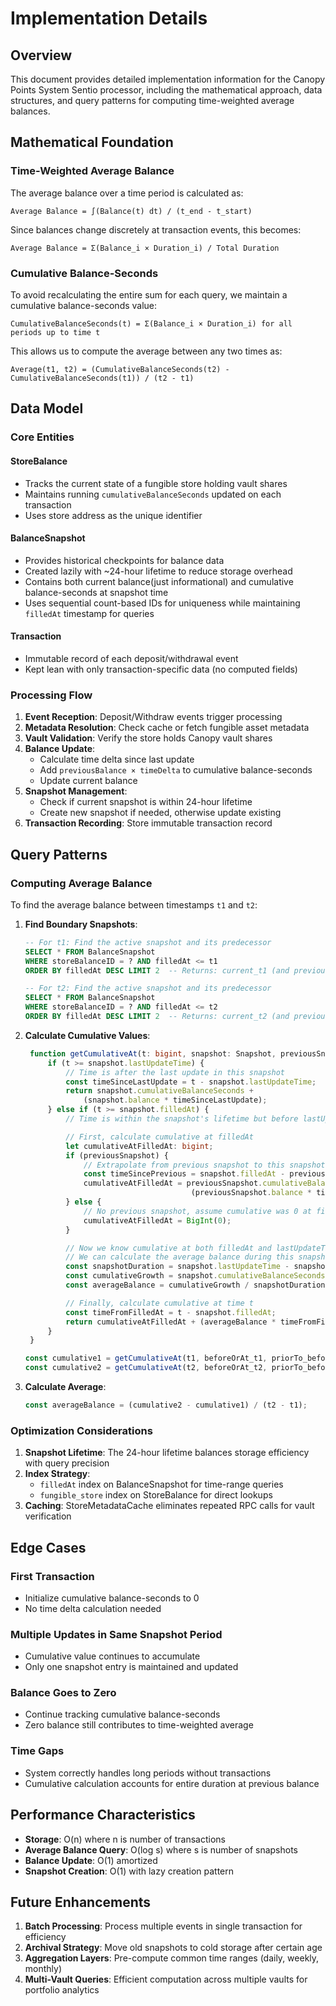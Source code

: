# Implementation Details

## Overview

This document provides detailed implementation information for the Canopy Points System Sentio processor, including the mathematical approach, data structures, and query patterns for computing time-weighted average balances.

## Mathematical Foundation

### Time-Weighted Average Balance

The average balance over a time period is calculated as:

```
Average Balance = ∫(Balance(t) dt) / (t_end - t_start)
```

Since balances change discretely at transaction events, this becomes:

```
Average Balance = Σ(Balance_i × Duration_i) / Total Duration
```

### Cumulative Balance-Seconds

To avoid recalculating the entire sum for each query, we maintain a cumulative balance-seconds value:

```
CumulativeBalanceSeconds(t) = Σ(Balance_i × Duration_i) for all periods up to time t
```

This allows us to compute the average between any two times as:

```
Average(t1, t2) = (CumulativeBalanceSeconds(t2) - CumulativeBalanceSeconds(t1)) / (t2 - t1)
```

## Data Model

### Core Entities

#### StoreBalance
- Tracks the current state of a fungible store holding vault shares
- Maintains running `cumulativeBalanceSeconds` updated on each transaction
- Uses store address as the unique identifier

#### BalanceSnapshot
- Provides historical checkpoints for balance data
- Created lazily with ~24-hour lifetime to reduce storage overhead
- Contains both current balance(just informational) and cumulative balance-seconds at snapshot time
- Uses sequential count-based IDs for uniqueness while maintaining `filledAt` timestamp for queries

#### Transaction
- Immutable record of each deposit/withdrawal event
- Kept lean with only transaction-specific data (no computed fields)

### Processing Flow

1. **Event Reception**: Deposit/Withdraw events trigger processing
2. **Metadata Resolution**: Check cache or fetch fungible asset metadata
3. **Vault Validation**: Verify the store holds Canopy vault shares
4. **Balance Update**:
   - Calculate time delta since last update
   - Add `previousBalance × timeDelta` to cumulative balance-seconds
   - Update current balance
5. **Snapshot Management**:
   - Check if current snapshot is within 24-hour lifetime
   - Create new snapshot if needed, otherwise update existing
6. **Transaction Recording**: Store immutable transaction record

## Query Patterns

### Computing Average Balance

To find the average balance between timestamps `t1` and `t2`:

1. **Find Boundary Snapshots**:
   ```sql
   -- For t1: Find the active snapshot and its predecessor
   SELECT * FROM BalanceSnapshot
   WHERE storeBalanceID = ? AND filledAt <= t1
   ORDER BY filledAt DESC LIMIT 2  -- Returns: current_t1 (and previous_t1 if exists)

   -- For t2: Find the active snapshot and its predecessor
   SELECT * FROM BalanceSnapshot
   WHERE storeBalanceID = ? AND filledAt <= t2
   ORDER BY filledAt DESC LIMIT 2  -- Returns: current_t2 (and previous_t2 if exists)
   ```

2. **Calculate Cumulative Values**:
   ```typescript
    function getCumulativeAt(t: bigint, snapshot: Snapshot, previousSnapshot?: Snapshot): bigint {
        if (t >= snapshot.lastUpdateTime) {
            // Time is after the last update in this snapshot
            const timeSinceLastUpdate = t - snapshot.lastUpdateTime;
            return snapshot.cumulativeBalanceSeconds +
                (snapshot.balance * timeSinceLastUpdate);
        } else if (t >= snapshot.filledAt) {
            // Time is within the snapshot's lifetime but before lastUpdateTime

            // First, calculate cumulative at filledAt
            let cumulativeAtFilledAt: bigint;
            if (previousSnapshot) {
                // Extrapolate from previous snapshot to this snapshot's filledAt
                const timeSincePrevious = snapshot.filledAt - previousSnapshot.lastUpdateTime;
                cumulativeAtFilledAt = previousSnapshot.cumulativeBalanceSeconds +
                                        (previousSnapshot.balance * timeSincePrevious);
            } else {
                // No previous snapshot, assume cumulative was 0 at filledAt
                cumulativeAtFilledAt = BigInt(0);
            }

            // Now we know cumulative at both filledAt and lastUpdateTime
            // We can calculate the average balance during this snapshot period
            const snapshotDuration = snapshot.lastUpdateTime - snapshot.filledAt;
            const cumulativeGrowth = snapshot.cumulativeBalanceSeconds - cumulativeAtFilledAt;
            const averageBalance = cumulativeGrowth / snapshotDuration;

            // Finally, calculate cumulative at time t
            const timeFromFilledAt = t - snapshot.filledAt;
            return cumulativeAtFilledAt + (averageBalance * timeFromFilledAt);
        }
    }

   const cumulative1 = getCumulativeAt(t1, beforeOrAt_t1, priorTo_beforeOrAt_t1);
   const cumulative2 = getCumulativeAt(t2, beforeOrAt_t2, priorTo_beforeOrAt_t2);
   ```

3. **Calculate Average**:
   ```typescript
   const averageBalance = (cumulative2 - cumulative1) / (t2 - t1);
   ```

### Optimization Considerations

1. **Snapshot Lifetime**: The 24-hour lifetime balances storage efficiency with query precision
2. **Index Strategy**:
   - `filledAt` index on BalanceSnapshot for time-range queries
   - `fungible_store` index on StoreBalance for direct lookups
3. **Caching**: StoreMetadataCache eliminates repeated RPC calls for vault verification

## Edge Cases

### First Transaction
- Initialize cumulative balance-seconds to 0
- No time delta calculation needed

### Multiple Updates in Same Snapshot Period
- Cumulative value continues to accumulate
- Only one snapshot entry is maintained and updated

### Balance Goes to Zero
- Continue tracking cumulative balance-seconds
- Zero balance still contributes to time-weighted average

### Time Gaps
- System correctly handles long periods without transactions
- Cumulative calculation accounts for entire duration at previous balance

## Performance Characteristics

- **Storage**: O(n) where n is number of transactions
- **Average Balance Query**: O(log s) where s is number of snapshots
- **Balance Update**: O(1) amortized
- **Snapshot Creation**: O(1) with lazy creation pattern

## Future Enhancements

1. **Batch Processing**: Process multiple events in single transaction for efficiency
2. **Archival Strategy**: Move old snapshots to cold storage after certain age
3. **Aggregation Layers**: Pre-compute common time ranges (daily, weekly, monthly)
4. **Multi-Vault Queries**: Efficient computation across multiple vaults for portfolio analytics